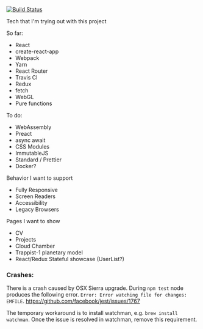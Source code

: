 [![Build Status](https://travis-ci.org/phazor/phazor.github.io.svg?branch=src)](https://travis-ci.org/phazor/phazor.github.io)

Tech that I'm trying out with this project

So far:

- React
- create-react-app
- Webpack
- Yarn
- React Router
- Travis CI
- Redux
- fetch
- WebGL
- Pure functions

To do:

- WebAssembly
- Preact
- async await
- CSS Modules
- ImmutableJS
- Standard / Prettier
- Docker?

Behavior I want to support

- Fully Responsive
- Screen Readers
- Accessibility
- Legacy Browsers

Pages I want to show
- CV
- Projects
 - Cloud Chamber
 - Trappist-1 planetary model
 - React/Redux Stateful showcase (UserList?)

### Crashes:

There is a crash caused by OSX Sierra upgrade. During `npm test` node produces the following error. `Error: Error watching file for changes: EMFILE`.
https://github.com/facebook/jest/issues/1767

The temporary workaround is to install watchman, e.g. `brew install watchman`. Once the issue is resolved in watchman, remove this requirement.
